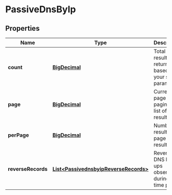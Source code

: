 # PassiveDnsByIp

## Properties
Name | Type | Description | Notes
------------ | ------------- | ------------- | -------------
**count** | [**BigDecimal**](BigDecimal.md) | Total results returned based on your search parameters. |  [optional]
**page** | [**BigDecimal**](BigDecimal.md) | Current page within paginated list of results. |  [optional]
**perPage** | [**BigDecimal**](BigDecimal.md) | Number of results per page of results. |  [optional]
**reverseRecords** | [**List&lt;PassivednsbyipReverseRecords&gt;**](PassivednsbyipReverseRecords.md) | Reverse DNS look-ups observed during the time period. |  [optional]
